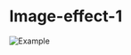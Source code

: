 # Image-effect-1
![Example](https://user-images.githubusercontent.com/82847629/195961932-4fe8e9b6-35fc-4d7a-afa8-e20ca422d7ba.png)
